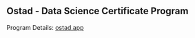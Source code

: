 ## Ostad - Data Science Certificate Program
Program Details: [ostad.app](https://ostad.app/course/data-science-with-python)
